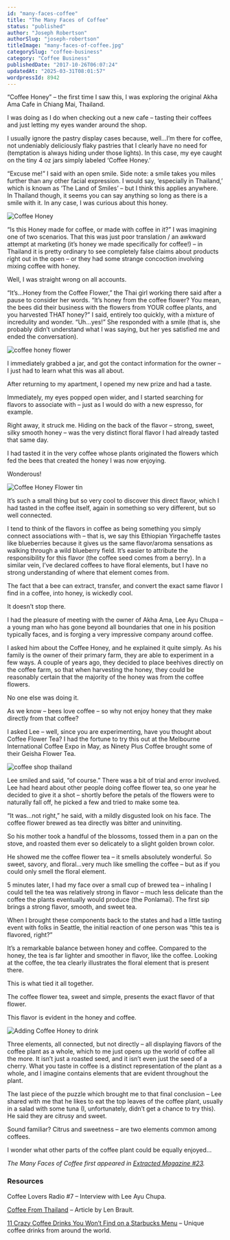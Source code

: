 ```yaml
---
id: "many-faces-coffee"
title: "The Many Faces of Coffee"
status: "published"
author: "Joseph Robertson"
authorSlug: "joseph-robertson"
titleImage: "many-faces-of-coffee.jpg"
categorySlug: "coffee-business"
category: "Coffee Business"
publishedDate: "2017-10-26T06:07:24"
updatedAt: "2025-03-31T08:01:57"
wordpressId: 8942
---
```


“Coffee Honey” – the first time I saw this, I was exploring the original Akha Ama Cafe in Chiang Mai, Thailand.

I was doing as I do when checking out a new cafe – tasting their coffees and just letting my eyes wander around the shop.

I usually ignore the pastry display cases because, well…I’m there for coffee, not undeniably deliciously flaky pastries that I clearly have no need for (temptation is always hiding under those lights). In this case, my eye caught on the tiny 4 oz jars simply labeled ‘Coffee Honey.’

“Excuse me!” I said with an open smile. Side note: a smile takes you miles further than any other facial expression. I would say, ‘especially in Thailand,’ which is known as ‘The Land of Smiles’ – but I think this applies anywhere. In Thailand though, it seems you can say anything so long as there is a smile with it. In any case, I was curious about this honey.

![Coffee Honey](coffee-honey.jpg)

“Is this Honey made for coffee, or made with coffee in it?” I was imagining one of two scenarios. That this was just poor translation / an awkward attempt at marketing (it’s honey we made specifically for coffee!) – in Thailand it is pretty ordinary to see completely false claims about products right out in the open – or they had some strange concoction involving mixing coffee with honey.

Well, I was straight wrong on all accounts.

“It’s…Honey from the Coffee Flower,” the Thai girl working there said after a pause to consider her words. “It’s honey from the coffee flower? You mean, the bees did their business with the flowers from YOUR coffee plants, and you harvested THAT honey?” I said, entirely too quickly, with a mixture of incredulity and wonder. “Uh…yes!” She responded with a smile (that is, she probably didn’t understand what I was saying, but her yes satisfied me and ended the conversation).

![coffee honey flower](coffee-flower.jpg)

I immediately grabbed a jar, and got the contact information for the owner – I just had to learn what this was all about.

After returning to my apartment, I opened my new prize and had a taste.

Immediately, my eyes popped open wider, and I started searching for flavors to associate with – just as I would do with a new espresso, for example.

Right away, it struck me. Hiding on the back of the flavor – strong, sweet, silky smooth honey – was the very distinct floral flavor I had already tasted that same day.

I had tasted it in the very coffee whose plants originated the flowers which fed the bees that created the honey I was now enjoying.

Wonderous!

![Coffee Honey Flower tin](coffee-flower-leaves.jpg)

It’s such a small thing but so very cool to discover this direct flavor, which I had tasted in the coffee itself, again in something so very different, but so well connected.

I tend to think of the flavors in coffee as being something you simply connect associations with – that is, we say this Ethiopian Yirgacheffe tastes like blueberries because it gives us the same flavor/aroma sensations as walking through a wild blueberry field. It’s easier to attribute the responsibility for this flavor (the coffee seed comes from a berry). In a similar vein, I’ve declared coffees to have floral elements, but I have no strong understanding of where that element comes from.

The fact that a bee can extract, transfer, and convert the exact same flavor I find in a coffee, into honey, is wickedly cool.

It doesn’t stop there.

I had the pleasure of meeting with the owner of Akha Ama, Lee Ayu Chupa – a young man who has gone beyond all boundaries that one in his position typically faces, and is forging a very impressive company around coffee.

I asked him about the Coffee Honey, and he explained it quite simply. As his family is the owner of their primary farm, they are able to experiment in a few ways. A couple of years ago, they decided to place beehives directly on the coffee farm, so that when harvesting the honey, they could be reasonably certain that the majority of the honey was from the coffee flowers.

No one else was doing it.

As we know – bees love coffee – so why not enjoy honey that they make directly from that coffee?

I asked Lee – well, since you are experimenting, have you thought about Coffee Flower Tea? I had the fortune to try this out at the Melbourne International Coffee Expo in May, as Ninety Plus Coffee brought some of their Geisha Flower Tea.

![coffee shop thailand](coffee-thailand.jpg)

Lee smiled and said, “of course.” There was a bit of trial and error involved. Lee had heard about other people doing coffee flower tea, so one year he decided to give it a shot – shortly before the petals of the flowers were to naturally fall off, he picked a few and tried to make some tea.

“It was…not right,” he said, with a mildly disgusted look on his face. The coffee flower brewed as tea directly was bitter and uninviting.

So his mother took a handful of the blossoms, tossed them in a pan on the stove, and roasted them ever so delicately to a slight golden brown color.

He showed me the coffee flower tea – it smells absolutely wonderful. So sweet, savory, and floral…very much like smelling the coffee – but as if you could only smell the floral element.

5 minutes later, I had my face over a small cup of brewed tea – inhaling I could tell the tea was relatively strong in flavor – much less delicate than the coffee the plants eventually would produce (the Ponlamai). The first sip brings a strong flavor, smooth, and sweet tea.

When I brought these components back to the states and had a little tasting event with folks in Seattle, the initial reaction of one person was “this tea is flavored, right?”

It’s a remarkable balance between honey and coffee. Compared to the honey, the tea is far lighter and smoother in flavor, like the coffee. Looking at the coffee, the tea clearly illustrates the floral element that is present there.

This is what tied it all together.

The coffee flower tea, sweet and simple, presents the exact flavor of that flower.

This flavor is evident in the honey and coffee.

![Adding Coffee Honey to drink](coffee-add-honey.jpg)

Three elements, all connected, but not directly – all displaying flavors of the coffee plant as a whole, which to me just opens up the world of coffee all the more. It isn’t just a roasted seed, and it isn’t even just the seed of a cherry. What you taste in coffee is a distinct representation of the plant as a whole, and I imagine contains elements that are evident throughout the plant.

The last piece of the puzzle which brought me to that final conclusion – Lee shared with me that he likes to eat the top leaves of the coffee plant, usually in a salad with some tuna (I, unfortunately, didn’t get a chance to try this). He said they are citrusy and sweet.

Sound familiar? Citrus and sweetness – are two elements common among coffees.

I wonder what other parts of the coffee plant could be equally enjoyed…

*The Many Faces of Coffee first appeared in [Extracted Magazine #23](https://www.extractedmagazine.com/brewing-on-the-v60-issue-59/).* 

### Resources

Coffee Lovers Radio #7 – Interview with Lee Ayu Chupa.

[Coffee From Thailand](/coffee-from-thailand/) – Article by Len Brault.

[11 Crazy Coffee Drinks You Won’t Find on a Starbucks Menu](/11-crazy-coffee-drinks-you-wont-find-on-a-starbucks-menu/) – Unique coffee drinks from around the world.
